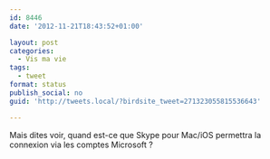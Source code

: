 ```yaml
---
id: 8446
date: '2012-11-21T18:43:52+01:00'

layout: post
categories:
  - Vis ma vie
tags:
  - tweet
format: status
publish_social: no
guid: 'http://tweets.local/?birdsite_tweet=271323055815536643'

---
```


Mais dites voir, quand est-ce que Skype pour Mac/iOS permettra la connexion via les comptes Microsoft ?